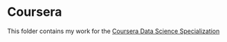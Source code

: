 # Coursera

This folder contains my work for the [Coursera Data Science Specialization](https://www.coursera.org/specialization/jhudatascience/1?utm_medium=listingPage)